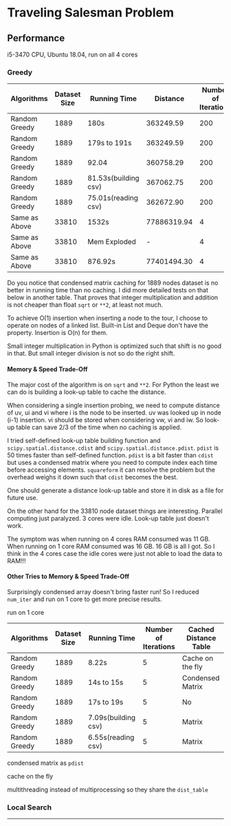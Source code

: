 # Traveling Salesman Problem

## Performance

i5-3470 CPU, Ubuntu 18.04, run on all 4 cores

### Greedy

| Algorithms | Dataset Size | Running Time | Distance | Number of Iterations | Cached Distance Table |
|------------|--------------|--------------|----------|----------------------|-----------------------|
| Random Greedy | 1889 | 180s | 363249.59 | 200 | No |
| Random Greedy | 1889 | 179s to 191s | 363249.59 | 200 | Condensed Matrix |
| Random Greedy | 1889 | 92.04 | 360758.29 | 200 | Cache on the fly |
| Random Greedy | 1889 | 81.53s(building csv) | 367062.75 | 200 | Matrix |
| Random Greedy | 1889 | 75.01s(reading csv) | 362672.90 | 200 | Matrix |
| Same as Above | 33810 | 1532s | 77886319.94 | 4 | No |
| Same as Above | 33810 | Mem Exploded | - | 4 | Matrix |
| Same as Above | 33810 | 876.92s | 77401494.30 | 4 | Cache on the fly |

Do you notice that condensed matrix caching for 1889 nodes dataset is no better in running time than no caching. I did more detailed tests on that below in another table. That proves that integer multiplication and addition is not cheaper than float `sqrt` or `**2`, at least not much.

To achieve O(1) insertion when inserting a node to the tour, I choose to operate on nodes of a linked list. Built-in List and Deque don't have the property. Insertion is O(n) for them.

Small integer multiplication in Python is optimized such that shift is no good in that. But small integer division is not so do the right shift.

#### Memory & Speed Trade-Off

The major cost of the algorithm is on `sqrt` and `**2`. For Python the least we can do is building a look-up table to cache the distance.

When considering a single insertion probing, we need to compute distance of uv, ui and vi where i is the node to be inserted. uv was looked up in node (i-1) insertion. vi should be stored when considering vw, vi and iw. So look-up table can save 2/3 of the time when no caching is applied.

I tried self-defined look-up table building function and `scipy.spatial.distance.cdist` and `scipy.spatial.distance.pdist`. `pdist` is 50 times faster than self-defined function. `pdist` is a bit faster than `cdist` but uses a condensed matrix where you need to compute index each time before accessing elements. `squareform` it can resolve the problem but the overhead weighs it down such that `cdist` becomes the best.

One should generate a distance look-up table and store it in disk as a file for future use.

On the other hand for the 33810 node dataset things are interesting. Parallel computing just paralyzed. 3 cores were idle. Look-up table just doesn't work.

The symptom was when running on 4 cores RAM consumed was 11 GB. When running on 1 core RAM consumed was 16 GB. 16 GB is all I got. So I think in the 4 cores case the idle cores were just not able to load the data to RAM!!!

#### Other Tries to Memory & Speed Trade-Off

Surprisingly condensed array doesn't bring faster run! So I reduced `num_iter` and run on 1 core to get more precise results.

run on 1 core

| Algorithms | Dataset Size | Running Time | Number of Iterations | Cached Distance Table |
|------------|--------------|--------------|----------------------|-----------------------|
| Random Greedy | 1889 | 8.22s | 5 | Cache on the fly |
| Random Greedy | 1889 | 14s to 15s | 5 | Condensed Matrix |
| Random Greedy | 1889 | 17s to 19s | 5 | No |
| Random Greedy | 1889 | 7.09s(building csv) | 5 | Matrix |
| Random Greedy | 1889 | 6.55s(reading csv) | 5 | Matrix |

condensed matrix as `pdist`

cache on the fly

multithreading instead of multiprocessing so they share the `dist_table`


### Local Search

---
